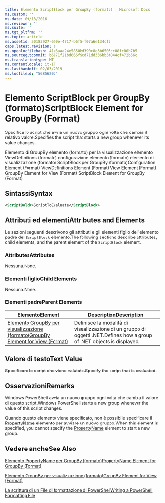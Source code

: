 ```yaml
---
title: Elemento ScriptBlock per GroupBy (formato) | Microsoft Docs
ms.custom: ''
ms.date: 09/13/2016
ms.reviewer: ''
ms.suite: ''
ms.tgt_pltfrm: ''
ms.topic: article
ms.assetid: 30183927-6f0e-4717-b6f5-f07a6e134cfb
caps.latest.revision: 6
ms.openlocfilehash: 41a6aaa24e5850bd390c8e3b6505cc88fc80b7b5
ms.sourcegitcommit: b6871f21bd666f9cd71dd336bb3f844cf472b56c
ms.translationtype: MT
ms.contentlocale: it-IT
ms.lasthandoff: 02/03/2019
ms.locfileid: "56856207"
---
```

# <a name="scriptblock-element-for-groupby-format"></a><span data-ttu-id="ec2cd-102">Elemento ScriptBlock per GroupBy (formato)</span><span class="sxs-lookup"><span data-stu-id="ec2cd-102">ScriptBlock Element for GroupBy (Format)</span></span>

<span data-ttu-id="ec2cd-103">Specifica lo script che avvia un nuovo gruppo ogni volta che cambia il relativo valore.</span><span class="sxs-lookup"><span data-stu-id="ec2cd-103">Specifies the script that starts a new group whenever its value changes.</span></span>

<span data-ttu-id="ec2cd-104">Elemento di GroupBy elemento (formato) per la visualizzazione elemento ViewDefinitions (formato) configurazione elemento (formato) elemento di visualizzazione (formato) ScriptBlock per GroupBy (formato)</span><span class="sxs-lookup"><span data-stu-id="ec2cd-104">Configuration Element (Format) ViewDefinitions Element (Format) View Element (Format) GroupBy Element for View (Format) ScriptBlock Element for GroupBy (Format)</span></span>

## <a name="syntax"></a><span data-ttu-id="ec2cd-105">Sintassi</span><span class="sxs-lookup"><span data-stu-id="ec2cd-105">Syntax</span></span>

```xml
<ScriptBolck>ScriptToEvaluate</ScriptBlock>
```

## <a name="attributes-and-elements"></a><span data-ttu-id="ec2cd-106">Attributi ed elementi</span><span class="sxs-lookup"><span data-stu-id="ec2cd-106">Attributes and Elements</span></span>

<span data-ttu-id="ec2cd-107">Le sezioni seguenti descrivono gli attributi e gli elementi figlio dell'elemento padre del `ScriptBlock` elemento.</span><span class="sxs-lookup"><span data-stu-id="ec2cd-107">The following sections describe attributes, child elements, and the parent element of the `ScriptBlock` element.</span></span>

### <a name="attributes"></a><span data-ttu-id="ec2cd-108">Attributes</span><span class="sxs-lookup"><span data-stu-id="ec2cd-108">Attributes</span></span>

<span data-ttu-id="ec2cd-109">Nessuna.</span><span class="sxs-lookup"><span data-stu-id="ec2cd-109">None.</span></span>

### <a name="child-elements"></a><span data-ttu-id="ec2cd-110">Elementi figlio</span><span class="sxs-lookup"><span data-stu-id="ec2cd-110">Child Elements</span></span>

<span data-ttu-id="ec2cd-111">Nessuna.</span><span class="sxs-lookup"><span data-stu-id="ec2cd-111">None.</span></span>

### <a name="parent-elements"></a><span data-ttu-id="ec2cd-112">Elementi padre</span><span class="sxs-lookup"><span data-stu-id="ec2cd-112">Parent Elements</span></span>

|<span data-ttu-id="ec2cd-113">Elemento</span><span class="sxs-lookup"><span data-stu-id="ec2cd-113">Element</span></span>|<span data-ttu-id="ec2cd-114">Description</span><span class="sxs-lookup"><span data-stu-id="ec2cd-114">Description</span></span>|
|-------------|-----------------|
|[<span data-ttu-id="ec2cd-115">Elemento GroupBy per visualizzazione (formato)</span><span class="sxs-lookup"><span data-stu-id="ec2cd-115">GroupBy Element for View (Format)</span></span>](./groupby-element-for-view-format.md)|<span data-ttu-id="ec2cd-116">Definisce la modalità di visualizzazione di un gruppo di oggetti .NET.</span><span class="sxs-lookup"><span data-stu-id="ec2cd-116">Defines how a group of .NET objects is displayed.</span></span>|

## <a name="text-value"></a><span data-ttu-id="ec2cd-117">Valore di testo</span><span class="sxs-lookup"><span data-stu-id="ec2cd-117">Text Value</span></span>

<span data-ttu-id="ec2cd-118">Specificare lo script che viene valutato.</span><span class="sxs-lookup"><span data-stu-id="ec2cd-118">Specify the script that is evaluated.</span></span>

## <a name="remarks"></a><span data-ttu-id="ec2cd-119">Osservazioni</span><span class="sxs-lookup"><span data-stu-id="ec2cd-119">Remarks</span></span>

<span data-ttu-id="ec2cd-120">Windows PowerShell avvia un nuovo gruppo ogni volta che cambia il valore di questo script.</span><span class="sxs-lookup"><span data-stu-id="ec2cd-120">Windows PowerShell starts a new group whenever the value of this script changes.</span></span>

<span data-ttu-id="ec2cd-121">Quando questo elemento viene specificato, non è possibile specificare il [PropertyName](http://msdn.microsoft.com/en-us/396dede0-039a-4a87-a5ef-3ecabb729676) elemento per avviare un nuovo gruppo.</span><span class="sxs-lookup"><span data-stu-id="ec2cd-121">When this element is specified, you cannot specify the [PropertyName](http://msdn.microsoft.com/en-us/396dede0-039a-4a87-a5ef-3ecabb729676) element to start a new group.</span></span>

## <a name="see-also"></a><span data-ttu-id="ec2cd-122">Vedere anche</span><span class="sxs-lookup"><span data-stu-id="ec2cd-122">See Also</span></span>

[<span data-ttu-id="ec2cd-123">Elemento PropertyName per GroupBy (formato)</span><span class="sxs-lookup"><span data-stu-id="ec2cd-123">PropertyName Element for GroupBy (Format)</span></span>](./propertyname-element-for-groupby-format.md)

[<span data-ttu-id="ec2cd-124">Elemento GroupBy per visualizzazione (formato)</span><span class="sxs-lookup"><span data-stu-id="ec2cd-124">GroupBy Element for View (Format)</span></span>](./groupby-element-for-view-format.md)

[<span data-ttu-id="ec2cd-125">La scrittura di un File di formattazione di PowerShell</span><span class="sxs-lookup"><span data-stu-id="ec2cd-125">Writing a PowerShell Formatting File</span></span>](./writing-a-powershell-formatting-file.md)
